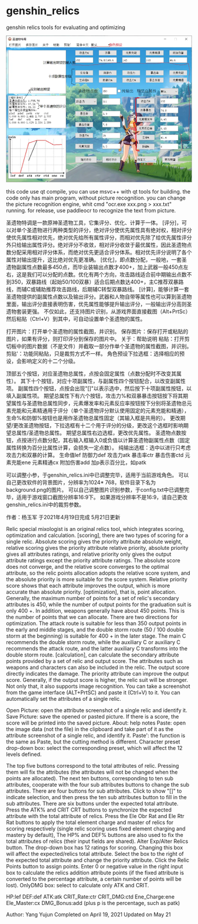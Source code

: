 # genshin_relics
genshin relics tools for evaluating and optimizing

![圣遗物特调使用说明](https://github.com/756yang/genshin_relics/raw/main/%E5%9C%A3%E9%81%97%E7%89%A9%E7%89%B9%E8%B0%83%E4%BD%BF%E7%94%A8%E8%AF%B4%E6%98%8E.png)

this code use qt compile, you can use msvc++ with qt tools for building.
the code only has main program, without picture recognition.
you can change the picture recognition engine, whit cmd "ocr.exe xxx.png > xxx.txt" running.
for release, use paddleocr to recognize the text from picture.

圣遗物特调是一款原神圣遗物工具，它集评分、优化、计算于一体。
[评分]，可以对单个圣遗物进行两种类型的评分，绝对评分使优先属性具有绝对权，相对评分使优先属性相对优先，绝对优先给所有属性评分，而相对优先除了给优先属性评分外只给输出属性评分。绝对评分不收敛，相对评分收敛于最优属性，因此圣遗物点数分配采用相对评分体系，而绝对优先更适合评分体系。相对优先评分说明了各个属性对输出提升，这比绝对优先更准确。
[优化]，即点数分配，一般地，一套圣遗物副属性点数最多450点，而毕业装输出点数才400+，加上武器一般450点左右，这是我们可以分配的点数。优化有两个方向，攻击路线适合前中期输出点数不到350，双暴路线（起始50/100双暴）适合后期点数达400+，主C推荐双暴路线，而辅C或辅助推荐攻击路线，后期辅C转型双暴路线。
[计算]，能够计算一套圣遗物提供的副属性点数以及输出评分。武器和人物自带等属性也可以算到圣遗物里面，输出评分直接表明伤害，优先属性能够提升输出评分，一般输出评分高则圣遗物套装更强。
不仅如此，还支持图片识别，从游戏界面直接截图（Alt+PrtSc）然后粘贴（Ctrl+V）到其中，可自动设置单个圣遗物的属性。

打开图片：打开单个圣遗物的属性截图，并识别。
保存图片：保存打开或粘贴的图片，如果有评分，则打印评分到保存的图片中。
关于：帮助说明
粘贴：打开剪切板中的图片数据（不是文件）并截取一部分作单个圣遗物的属性截图，并识别。
剪贴'：功能同粘贴，只是裁剪方式不一样。
角色预设下拉选框：选择相应的预设，会影响定义的十二个分级。

顶部五个按钮，对应圣遗物总属性，点按会固定属性（点数分配时不改变其属性）。
其下十个按钮，对应十项副属性，与副属性四个按钮配合，以改变副属性项。
副属性四个按钮，点按会出现"[]"以表示选中，然后按下十项副属性按钮，以填入副属性项。
期望总属性下有六个按钮，攻击力%和双暴暴击按钮按下将其期望属性与圣遗物总属性同步，元素爆发率和元素反应率按钮按下分别将圣遗物总元素充能和元素精通用于评分（单个圣遗物评分默认使用固定的元素充能和精通），生命%和防御%按钮也是用作圣遗物总属性固定（其输入框是共用的）。
更改期望/更改圣遗物按钮，下拉选框有十二个用于评分的分级，更改这个选框时影响期望总属性/圣遗物总属性。
期望总属性右边选框，更改优先属性。
圣遗物点数按钮，点按进行点数分配，其右输入框输入0或负值以计算圣遗物副属性点数（固定属性转换为百分比属性计算，会损失一定点数）。
纯输出选框：选中以进行只考虑攻击力和双暴的计算。
生命值lef  防御力def  攻击力atk  暴击率ctr  暴击伤害ctd
元素充能ene  元素精通cx  附加伤害add  加p表示百分比，如patk

可以调整小参，于genshin_relics.ini中已调整完毕，适用于当前游戏角色。
可以自己更改软件的背景图片，分辨率为1024* 768，软件目录下名为background.png的图片。
可以自己调整图片识别参数，于config.txt中已调整完毕，适用于游戏窗口截图分辨率16:9下。
如果游戏分辨率不是16:9，请自己更改genshin_relics.ini中的裁剪参数。

作者：杨玉军
于2021年4月19日完成  5月21日更新

Relic special mixologist is an original relics tool, which integrates scoring, optimization and calculation.
[scoring], there are two types of scoring for a single relic. Absolute scoring gives the priority attribute absolute weight, relative scoring gives the priority attribute relative priority, absolute priority gives all attributes ratings, and relative priority only gives the output attribute ratings except the priority attribute ratings.
The absolute score does not converge, and the relative score converges to the optimal attribute, so the relic points allocation adopts the relative score system, and the absolute priority is more suitable for the score system. Relative priority score shows that each attribute improves the output, which is more accurate than absolute priority.
[optimization], that is, point allocation. Generally, the maximum number of points for a set of relic's secondary attributes is 450, while the number of output points for the graduation suit is only 400 +. In addition, weapons generally have about 450 points. This is the number of points that we can allocate.
There are two directions for optimization. The attack route is suitable for less than 350 output points in the early and middle stages, and the double storm route (50 / 100 double storm at the beginning) is suitable for 400 + in the later stage. The main C recommends the double storm route, while the auxiliary C or auxiliary C recommends the attack route, and the latter auxiliary C transforms into the double storm route.
[calculation], can calculate the secondary attribute points provided by a set of relic and output score. The attributes such as weapons and characters can also be included in the relic. The output score directly indicates the damage. The priority attribute can improve the output score. Generally, if the output score is higher, the relic suit will be stronger.
Not only that, it also supports image recognition. You can take a screenshot from the game interface (ALT+PrtSC) and paste it (Ctrl+V) to it. You can automatically set the attributes of a single relic.

Open Picture: open the attribute screenshot of a single relic and identify it.
Save Picture: save the opened or pasted picture. If there is a score, the score will be printed into the saved picture.
About: help notes
Paste: open the image data (not the file) in the clipboard and take part of it as the attribute screenshot of a single relic, and identify it.
Paste': the function is the same as Paste, but the cutting method is different.
Character preset drop-down box: select the corresponding preset, which will affect the 12 levels defined.

The top five buttons correspond to the total attributes of relic. Pressing them will fix the attributes (the attributes will not be changed when the points are allocated).
The next ten buttons, corresponding to ten sub attributes, cooperate with the four sub attributes buttons to change the sub attributes.
There are four buttons for sub attributes. Click to show "[]" to indicate selection, and then press the ten sub attributes button to fill in the sub attributes.
There are six buttons under the expected total attribute. Press the ATK% and CRIT CRT buttons to synchronize the expected attribute with the total attribute of relics. Press the Ele Obr Rat and Ele Rtr Rat buttons to apply the total element charge and master of relics for scoring respectively (single relic scoring uses fixed element charging and mastery by default), The HP% and DEF% buttons are also used to fix the total attributes of relics (their input fields are shared).
Alter Exp/Alter Relics button. The drop-down box has 12 ratings for scoring. Changing this box will affect the expected/relics total attribute.
Select the box to the right of the expected total attribute and change the priority attribute.
Click the Relic Points button to assign points. Enter 0 or negative value in the right input box to calculate the relics addition attribute points (if the fixed attribute is converted to the percentage attribute, a certain number of points will be lost).
OnlyDMG box: select to calculate only ATK and CRIT.

HP:lef  DEF:def  ATK:atk  CRIT_Rate:ctr  CRIT_DMG:ctd
Ene_Charge:ene  Ele_Master:cx  DMG_Bonus:add  (plus p is the percentage, such as patk)

Author: Yang Yujun
Completed on April 19, 2021  Updated on May 21
